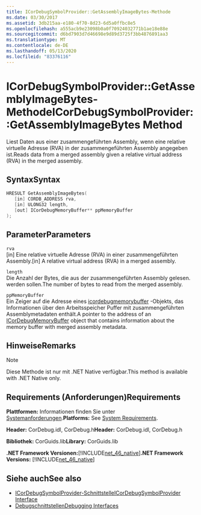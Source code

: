 ```yaml
---
title: ICorDebugSymbolProvider::GetAssemblyImageBytes-Methode
ms.date: 03/30/2017
ms.assetid: 3db215aa-e180-4f70-8d23-6d5a0ffbc8e5
ms.openlocfilehash: a555acb9e23098b0a0f70924032771b1ae18e88e
ms.sourcegitcommit: d6bd7903d7d46698e9d89d3725f3bb4876891aa3
ms.translationtype: MT
ms.contentlocale: de-DE
ms.lasthandoff: 05/13/2020
ms.locfileid: "83376116"
---
```

# <a name="icordebugsymbolprovidergetassemblyimagebytes-method"></a><span data-ttu-id="dced8-102">ICorDebugSymbolProvider::GetAssemblyImageBytes-Methode</span><span class="sxs-lookup"><span data-stu-id="dced8-102">ICorDebugSymbolProvider::GetAssemblyImageBytes Method</span></span>
<span data-ttu-id="dced8-103">Liest Daten aus einer zusammengeführten Assembly, wenn eine relative virtuelle Adresse (RVA) in der zusammengeführten Assembly angegeben ist.</span><span class="sxs-lookup"><span data-stu-id="dced8-103">Reads data from a merged assembly given a relative virtual address (RVA) in the merged assembly.</span></span>  
  
## <a name="syntax"></a><span data-ttu-id="dced8-104">Syntax</span><span class="sxs-lookup"><span data-stu-id="dced8-104">Syntax</span></span>  
  
```cpp  
HRESULT GetAssemblyImageBytes(  
   [in] CORDB_ADDRESS rva,
   [in] ULONG32 length,
   [out] ICorDebugMemoryBuffer** ppMemoryBuffer  
);  
```  
  
## <a name="parameters"></a><span data-ttu-id="dced8-105">Parameter</span><span class="sxs-lookup"><span data-stu-id="dced8-105">Parameters</span></span>  
 `rva`  
 <span data-ttu-id="dced8-106">[in] Eine relative virtuelle Adresse (RVA) in einer zusammengeführten Assembly.</span><span class="sxs-lookup"><span data-stu-id="dced8-106">[in] A relative virtual address (RVA) in a merged assembly.</span></span>  
  
 `length`  
 <span data-ttu-id="dced8-107">Die Anzahl der Bytes, die aus der zusammengeführten Assembly gelesen. werden sollen.</span><span class="sxs-lookup"><span data-stu-id="dced8-107">The number of bytes to read from the merged assembly.</span></span>  
  
 `ppMemoryBuffer`  
 <span data-ttu-id="dced8-108">Ein Zeiger auf die Adresse eines [icordebugmemorybuffer](icordebugmemorybuffer-interface.md) -Objekts, das Informationen über den Arbeitsspeicher Puffer mit zusammengeführten Assemblymetadaten enthält.</span><span class="sxs-lookup"><span data-stu-id="dced8-108">A pointer to the address of an [ICorDebugMemoryBuffer](icordebugmemorybuffer-interface.md) object that contains information about the memory buffer with merged assembly metadata.</span></span>  
  
## <a name="remarks"></a><span data-ttu-id="dced8-109">Hinweise</span><span class="sxs-lookup"><span data-stu-id="dced8-109">Remarks</span></span>  
  
> [!NOTE]
> <span data-ttu-id="dced8-110">Diese Methode ist nur mit .NET Native verfügbar.</span><span class="sxs-lookup"><span data-stu-id="dced8-110">This method is available with .NET Native only.</span></span>  
  
## <a name="requirements"></a><span data-ttu-id="dced8-111">Requirements (Anforderungen)</span><span class="sxs-lookup"><span data-stu-id="dced8-111">Requirements</span></span>  
 <span data-ttu-id="dced8-112">**Plattformen:** Informationen finden Sie unter [Systemanforderungen](../../get-started/system-requirements.md).</span><span class="sxs-lookup"><span data-stu-id="dced8-112">**Platforms:** See [System Requirements](../../get-started/system-requirements.md).</span></span>  
  
 <span data-ttu-id="dced8-113">**Header:** CorDebug.idl, CorDebug.h</span><span class="sxs-lookup"><span data-stu-id="dced8-113">**Header:** CorDebug.idl, CorDebug.h</span></span>  
  
 <span data-ttu-id="dced8-114">**Bibliothek:** CorGuids.lib</span><span class="sxs-lookup"><span data-stu-id="dced8-114">**Library:** CorGuids.lib</span></span>  
  
 <span data-ttu-id="dced8-115">**.NET Framework Versionen:**[!INCLUDE[net_46_native](../../../../includes/net-46-native-md.md)]</span><span class="sxs-lookup"><span data-stu-id="dced8-115">**.NET Framework Versions:** [!INCLUDE[net_46_native](../../../../includes/net-46-native-md.md)]</span></span>  
  
## <a name="see-also"></a><span data-ttu-id="dced8-116">Siehe auch</span><span class="sxs-lookup"><span data-stu-id="dced8-116">See also</span></span>

- [<span data-ttu-id="dced8-117">ICorDebugSymbolProvider-Schnittstelle</span><span class="sxs-lookup"><span data-stu-id="dced8-117">ICorDebugSymbolProvider Interface</span></span>](icordebugsymbolprovider-interface.md)
- [<span data-ttu-id="dced8-118">Debugschnittstellen</span><span class="sxs-lookup"><span data-stu-id="dced8-118">Debugging Interfaces</span></span>](debugging-interfaces.md)
